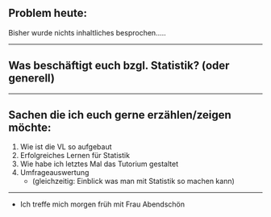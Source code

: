 ## Problem heute:

Bisher wurde nichts inhaltliches besprochen.....

---
## Was beschäftigt euch bzgl. Statistik? (oder generell)

---

## Sachen die ich euch gerne erzählen/zeigen möchte:

1. Wie ist die VL so aufgebaut
2. Erfolgreiches Lernen für Statistik
3. Wie habe ich letztes Mal das Tutorium gestaltet 
4. Umfrageauswertung 
	- (gleichzeitig: Einblick was man mit Statistik so machen kann)
---
- Ich treffe mich morgen früh mit Frau Abendschön

